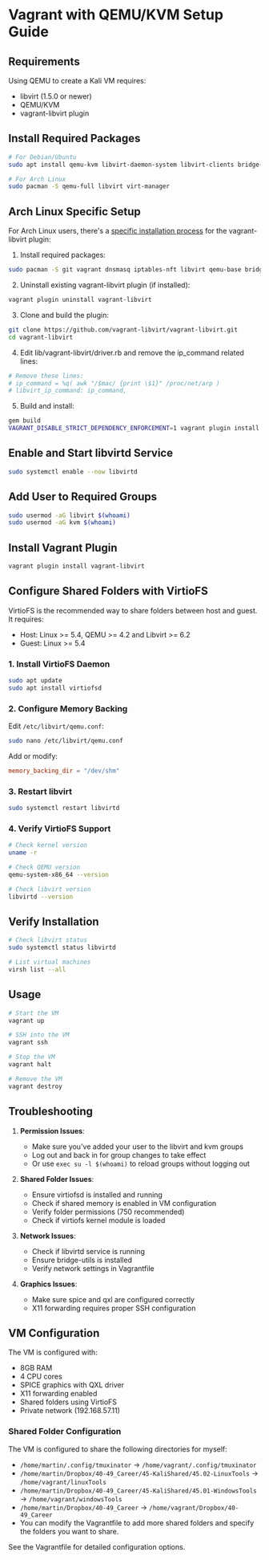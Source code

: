 # Vagrant with QEMU/KVM Setup Guide

## Requirements

Using QEMU to create a Kali VM requires:
- libvirt (1.5.0 or newer)
- QEMU/KVM
- vagrant-libvirt plugin

## Install Required Packages

```bash
# For Debian/Ubuntu
sudo apt install qemu-kvm libvirt-daemon-system libvirt-clients bridge-utils

# For Arch Linux
sudo pacman -S qemu-full libvirt virt-manager
```

## Arch Linux Specific Setup
For Arch Linux users, there's a [specific installation process](https://marcstech.blog/archives/install-vagrant-libvirt-plugin-arch-linux/) for the vagrant-libvirt plugin:

1. Install required packages:
```bash
sudo pacman -S git vagrant dnsmasq iptables-nft libvirt qemu-base bridge-utils ruby pkgconf gcc make
```

2. Uninstall existing vagrant-libvirt plugin (if installed):
```bash
vagrant plugin uninstall vagrant-libvirt
```

3. Clone and build the plugin:
```bash
git clone https://github.com/vagrant-libvirt/vagrant-libvirt.git
cd vagrant-libvirt
```

4. Edit lib/vagrant-libvirt/driver.rb and remove the ip_command related lines:
```ruby
# Remove these lines:
# ip_command = %q( awk "/$mac/ {print \$1}" /proc/net/arp )
# libvirt_ip_command: ip_command,
```

5. Build and install:
```bash
gem build
VAGRANT_DISABLE_STRICT_DEPENDENCY_ENFORCEMENT=1 vagrant plugin install ./vagrant-libvirt-*.gem
```

## Enable and Start libvirtd Service

```bash
sudo systemctl enable --now libvirtd
```

## Add User to Required Groups

```bash
sudo usermod -aG libvirt $(whoami)
sudo usermod -aG kvm $(whoami)
```

## Install Vagrant Plugin

```bash
vagrant plugin install vagrant-libvirt
```

## Configure Shared Folders with VirtioFS

VirtioFS is the recommended way to share folders between host and guest. It requires:
- Host: Linux >= 5.4, QEMU >= 4.2 and Libvirt >= 6.2
- Guest: Linux >= 5.4

### 1. Install VirtioFS Daemon
```bash
sudo apt update
sudo apt install virtiofsd
```

### 2. Configure Memory Backing
Edit `/etc/libvirt/qemu.conf`:
```bash
sudo nano /etc/libvirt/qemu.conf
```

Add or modify:
```conf
memory_backing_dir = "/dev/shm"
```

### 3. Restart libvirt
```bash
sudo systemctl restart libvirtd
```

### 4. Verify VirtioFS Support
```bash
# Check kernel version
uname -r

# Check QEMU version
qemu-system-x86_64 --version

# Check libvirt version
libvirtd --version
```

## Verify Installation

```bash
# Check libvirt status
sudo systemctl status libvirtd

# List virtual machines
virsh list --all
```

## Usage

```bash
# Start the VM
vagrant up

# SSH into the VM
vagrant ssh

# Stop the VM
vagrant halt

# Remove the VM
vagrant destroy
```

## Troubleshooting

1. **Permission Issues**:
   - Make sure you've added your user to the libvirt and kvm groups
   - Log out and back in for group changes to take effect
   - Or use `exec su -l $(whoami)` to reload groups without logging out

2. **Shared Folder Issues**:
   - Ensure virtiofsd is installed and running
   - Check if shared memory is enabled in VM configuration
   - Verify folder permissions (750 recommended)
   - Check if virtiofs kernel module is loaded

3. **Network Issues**:
   - Check if libvirtd service is running
   - Ensure bridge-utils is installed
   - Verify network settings in Vagrantfile

4. **Graphics Issues**:
   - Make sure spice and qxl are configured correctly
   - X11 forwarding requires proper SSH configuration

## VM Configuration

The VM is configured with:
- 8GB RAM
- 4 CPU cores
- SPICE graphics with QXL driver
- X11 forwarding enabled
- Shared folders using VirtioFS
- Private network (192.168.57.11)

### Shared Folder Configuration
The VM is configured to share the following directories for myself:
- `/home/martin/.config/tmuxinator` → `/home/vagrant/.config/tmuxinator`
- `/home/martin/Dropbox/40-49_Career/45-KaliShared/45.02-LinuxTools` → `/home/vagrant/linuxTools`
- `/home/martin/Dropbox/40-49_Career/45-KaliShared/45.01-WindowsTools` → `/home/vagrant/windowsTools`
- `/home/martin/Dropbox/40-49_Career` → `/home/vagrant/Dropbox/40-49_Career`
- You can modify the Vagrantfile to add more shared folders and specify the folders you want to share.

See the Vagrantfile for detailed configuration options.
